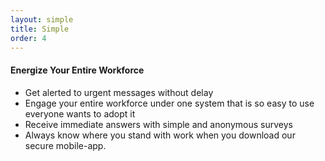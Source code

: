 ```yaml
---
layout: simple
title: Simple
order: 4
---
```



#### Energize Your Entire Workforce

* Get alerted to urgent messages without delay
* Engage your entire workforce under one system that is so easy to use everyone wants to adopt it
* Receive immediate answers with simple and anonymous surveys
* Always know where you stand with work when you download our secure mobile-app.
